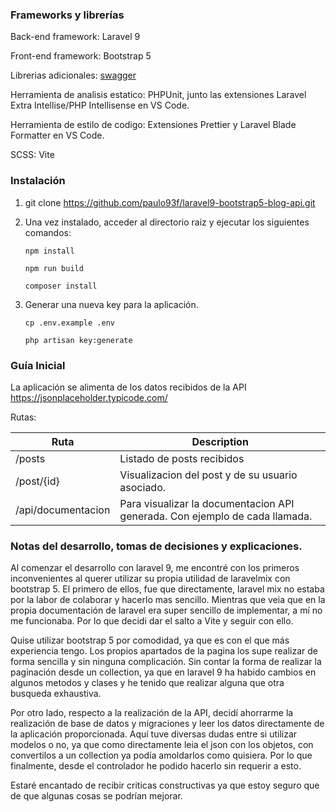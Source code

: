 ### Frameworks y librerías

Back-end framework: Laravel 9

Front-end framework: Bootstrap 5

Librerias adicionales: [swagger](https://github.com/zircote/swagger-php)

Herramienta de analisis estatico: PHPUnit, junto las extensiones Laravel Extra Intellise/PHP Intellisense en VS Code.

Herramienta de estilo de codigo: Extensiones Prettier y Laravel Blade Formatter en VS Code.

SCSS: Vite

### Instalación

1. git clone https://github.com/paulo93f/laravel9-bootstrap5-blog-api.git

2. Una vez instalado, acceder al directorio raiz y ejecutar los siguientes comandos:

    `npm install`

    `npm run build`

    `composer install`

3. Generar una nueva key para la aplicación.

    `cp .env.example .env `

    `php artisan key:generate`

### Guía Inicial

La aplicación se alimenta de los datos recibidos de la API https://jsonplaceholder.typicode.com/

Rutas:

| Ruta               | Description                                                                 |
| ------------------ | --------------------------------------------------------------------------- |
| /posts             | Listado de posts recibidos                                                  |
| /post/{id}         | Visualizacion del post y de su usuario asociado.                            |
| /api/documentacion | Para visualizar la documentacion API generada. Con ejemplo de cada llamada. |

### Notas del desarrollo, tomas de decisiones y explicaciones.

Al comenzar el desarrollo con laravel 9, me encontré con los primeros inconvenientes al querer utilizar su propia utilidad de laravelmix con bootstrap 5. El primero de ellos, fue que directamente, laravel mix no estaba por la labor de colaborar y hacerlo mas sencillo. Mientras que veia que en la propia documentación de laravel era super sencillo de implementar, a mí no me funcionaba. Por lo que decidi dar el salto a Vite y seguir con ello.

Quise utilizar bootstrap 5 por comodidad, ya que es con el que más experiencia tengo. Los propios apartados de la pagina los supe realizar de forma sencilla y sin ninguna complicación. Sin contar la forma de realizar la paginación desde un collection, ya que en laravel 9 ha habido cambios en algunos metodos y clases y he tenido que realizar alguna que otra busqueda exhaustiva.

Por otro lado, respecto a la realización de la API, decidí ahorrarme la realización de base de datos y migraciones y leer los datos directamente de la aplicación proporcionada. Aquí tuve diversas dudas entre si utilizar modelos o no, ya que como directamente leia el json con los objetos, con convertilos a un collection ya podía amoldarlos como quisiera. Por lo que finalmente, desde el controlador he podido hacerlo sin requerir a esto.

Estaré encantado de recibir criticas constructivas ya que estoy seguro que de que algunas cosas se podrían mejorar.
